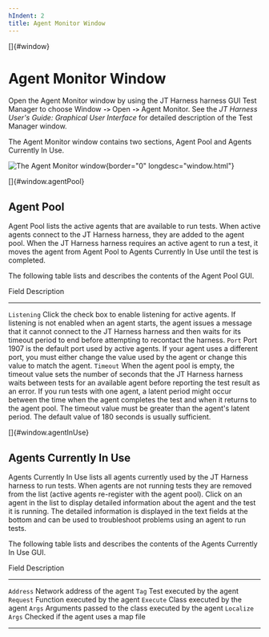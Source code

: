 ```yaml
---
hIndent: 2
title: Agent Monitor Window
---
```


[]{#window}

# Agent Monitor Window

Open the Agent Monitor window by using the JT Harness harness GUI Test Manager to choose Window
**`->`** Open **`->`** Agent Monitor. See the *JT Harness User\'s Guide: Graphical User Interface*
for detailed description of the Test Manager window.

The Agent Monitor window contains two sections, Agent Pool and Agents Currently In Use.

![The Agent Monitor window](../../images/agentMonitor.gif){border="0" longdesc="window.html"}

[]{#window.agentPool}

## Agent Pool

Agent Pool lists the active agents that are available to run tests. When active agents connect to
the JT Harness harness, they are added to the agent pool. When the JT Harness harness requires an
active agent to run a test, it moves the agent from Agent Pool to Agents Currently In Use until the
test is completed.

The following table lists and describes the contents of the Agent Pool GUI.

  Field         Description
  ------------- -----------------------------------------------------------------------------------------------------------------------------------------------------------------------------------------------------------------------------------------------------------------------------------------------------------------------------------------------------------------------------------------------------------------------------------------------------------------------------------
  `Listening`   Click the check box to enable listening for active agents. If listening is not enabled when an agent starts, the agent issues a message that it cannot connect to the JT Harness harness and then waits for its timeout period to end before attempting to recontact the harness.
  `Port`        Port 1907 is the default port used by active agents. If your agent uses a different port, you must either change the value used by the agent or change this value to match the agent.
  `Timeout`     When the agent pool is empty, the timeout value sets the number of seconds that the JT Harness harness waits between tests for an available agent before reporting the test result as an error. If you run tests with one agent, a latent period might occur between the time when the agent completes the test and when it returns to the agent pool. The timeout value must be greater than the agent\'s latent period. The default value of 180 seconds is usually sufficient.

[]{#window.agentInUse}

## Agents Currently In Use

Agents Currently In Use lists all agents currently used by the JT Harness harness to run tests. When
agents are not running tests they are removed from the list (active agents re-register with the
agent pool). Click on an agent in the list to display detailed information about the agent and the
test it is running. The detailed information is displayed in the text fields at the bottom and can
be used to troubleshoot problems using an agent to run tests.

The following table lists and describes the contents of the Agents Currently In Use GUI.

  Field             Description
  ----------------- -----------------------------------------------------
  `Address`         Network address of the agent
  `Tag`             Test executed by the agent
  `Request`         Function executed by the agent
  `Execute`         Class executed by the agent
  `Args`            Arguments passed to the class executed by the agent
  `Localize Args`   Checked if the agent uses a map file

----------------------------------------------------------------------------------------------------


